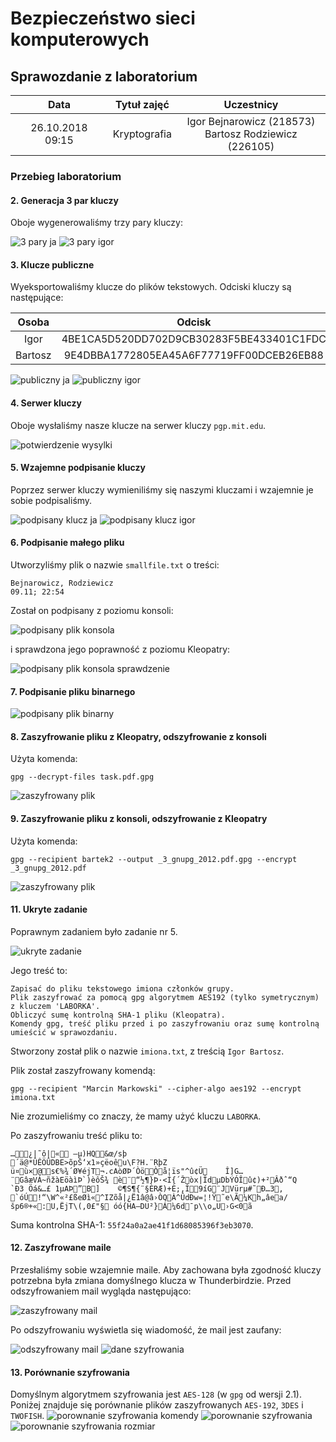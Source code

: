 # Bezpieczeństwo sieci komputerowych

## Sprawozdanie z laboratorium

Data | Tytuł zajęć | Uczestnicy
:-: | :-: | :-:
26.10.2018 09:15 | Kryptografia | Igor Bejnarowicz (218573)<br>Bartosz Rodziewicz (226105)

### Przebieg laboratorium

#### 2. Generacja 3 par kluczy
Oboje wygenerowaliśmy trzy pary kluczy:

![3 pary ja](screenshots/ScreenClip_[12].png)
![3 pary igor](screenshots/Capture.png)

#### 3. Klucze publiczne
Wyeksportowaliśmy klucze do plików tekstowych. Odciski kluczy są następujące:

| Osoba | Odcisk |
| :-: | :-: |
| Igor | 4BE1CA5D520DD702D9CB30283F5BE433401C1FDC |
| Bartosz | 9E4DBBA1772805EA45A6F77719FF00DCEB26EB88 |

![publiczny ja](screenshots/ScreenClip_[13].png)
![publiczny igor](screenshots/Capture2.png)

#### 4. Serwer kluczy
Oboje wysłaliśmy nasze klucze na serwer kluczy `pgp.mit.edu`.

![potwierdzenie wysylki](screenshots/ScreenClip_[14].png)

#### 5. Wzajemne podpisanie kluczy
Poprzez serwer kluczy wymieniliśmy się naszymi kluczami i wzajemnie je sobie podpisaliśmy.

![podpisany klucz ja](screenshots/ScreenClip_[15].png)
![podpisany klucz igor](screenshots/Capture3.png)

#### 6. Podpisanie małego pliku
Utworzyliśmy plik o nazwie `smallfile.txt` o treści:
```
Bejnarowicz, Rodziewicz
09.11; 22:54
```

Został on podpisany z poziomu konsoli:

![podpisany plik konsola](screenshots/ScreenClip_[16].png)

i sprawdzona jego poprawność z poziomu Kleopatry:

![podpisany plik konsola sprawdzenie](screenshots/ScreenClip_[17].png)

#### 7. Podpisanie pliku binarnego

![podpisany plik binarny](screenshots/ScreenClip_[18].png)

#### 8. Zaszyfrowanie pliku z Kleopatry, odszyfrowanie z konsoli
Użyta komenda:
```
gpg --decrypt-files task.pdf.gpg
```

![zaszyfrowany plik](screenshots/ScreenClip_[20].png)

#### 9. Zaszyfrowanie pliku z konsoli, odszyfrowanie z Kleopatry
Użyta komenda:
```
gpg --recipient bartek2 --output _3_gnupg_2012.pdf.gpg --encrypt _3_gnupg_2012.pdf
```

![zaszyfrowany plik](screenshots/ScreenClip_[21].png)

#### 11. Ukryte zadanie
Poprawnym zadaniem było zadanie nr 5.

![ukryte zadanie](screenshots/ScreenClip_[22].png)

Jego treść to:
```
Zapisać do pliku tekstowego imiona członków grupy.
Plik zaszyfrować za pomocą gpg algorytmem AES192 (tylko symetrycznym) z kluczem 'LABORKA'.
Obliczyć sumę kontrolną SHA-1 pliku (Kleopatra).
Komendy gpg, treść pliku przed i po zaszyfrowaniu oraz sumę kontrolną umieścić w sprawozdaniu.
```

Stworzony został plik o nazwie `imiona.txt`, z treścią `Igor Bartosz`.

Plik został zaszyfrowany komendą:
```
gpg --recipient "Marcin Markowski" --cipher-algo aes192 --encrypt imiona.txt
```

Nie zrozumieliśmy co znaczy, że mamy użyć kluczu `LABORKA`.

Po zaszyfrowaniu treść pliku to:
```
…¿|˜ô|« —µ)HQ&œ/sþ
´ä@*Û­ÊÖÛDBE>õpŠ‘x1»çëoêu\F?H.¨RþZ
ü¤ù×@s€%¾´Ø¥éjT¬.cAòØÞ´ÒöÒå¦ïs"^û¢Ü	Î]G…¨GâæVÁ~ñžàEöàìÞ`)èôŠ¾ è¨“½¶}Þ·<Í{´Žòx|ÎdµDbÝÓÎû¢)+²Âðˆ“Q
`Ð3	Öá&…£ 1µAÞ”B]	©¶S¶{¨§ÈRÆ)+È;,Î9íG¨JVürµ#˜Ð…3‚ `óÚ!“\W^«²£ßeØì«^IZõå|¿Ë1â@â›ÒQÀ^ÛdÐw=¦!Ÿ˜e\Ã¼Kh„âea/šp6®+«:U,ËjT\(,0£"§ óó{HA–DU²}Á¼6d¯p\\o„U›G<0ã
```

Suma kontrolna SHA-1: `55f24a0a2ae41f1d68085396f3eb3070`.

#### 12. Zaszyfrowane maile
Przesłaliśmy sobie wzajemnie maile. Aby zachowana była zgodność kluczy potrzebna była zmiana domyślnego klucza w Thunderbirdzie. Przed odszyfrowaniem mail wygląda następująco:

![zaszyfrowany mail](screenshots/ScreenClip_[24].png)

Po odszyfrowaniu wyświetla się wiadomość, że mail jest zaufany:

![odszyfrowany mail](screenshots/ScreenClip_[25].png)
![dane szyfrowania](screenshots/ScreenClip_[26].png)

#### 13. Porównanie szyfrowania
Domyślnym algorytmem szyfrowania jest `AES-128` (w `gpg` od wersji 2.1).
Poniżej znajduje się porównanie plików zaszyfrowanych `AES-192`, `3DES` i `TWOFISH`.
![porownanie szyfrowania komendy](screenshots/ScreenClip_[28].png)
![porownanie szyfrowania](screenshots/ScreenClip_[27].png)
![porownanie szyfrowania rozmiar](screenshots/ScreenClip_[29].png)
